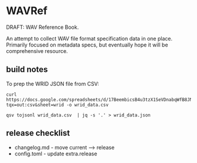 # WAVRef

DRAFT: WAV Reference Book.  

An attempt to collect WAV file format specification data in one place. Primarily focused on metadata specs, but eventually hope it will be comprehensive resource.



## build notes

To prep the WRID JSON file from CSV:
```
curl https://docs.google.com/spreadsheets/d/17BeembicsB4u3tzX1SeVDnabqWfB8JNNbQQcLlD5gMY/gviz/tq?tqx=out:csv&sheet=wrid -o wrid_data.csv

qsv tojsonl wrid_data.csv  | jq -s '.' > wrid_data.json
```

## release checklist

* changelog.md - move current --> release
* config.toml - update extra.release

